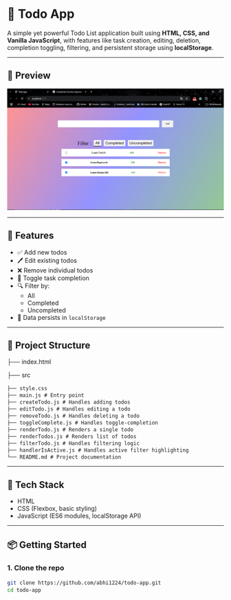 # 📝 Todo App

A simple yet powerful Todo List application built using **HTML, CSS, and Vanilla JavaScript**, with features like task creation, editing, deletion, completion toggling, filtering, and persistent storage using **localStorage**.

---

## 📸 Preview

![Todo App Screenshot](./public/Screenshot%20.png)

---

## 🚀 Features

- ✅ Add new todos
- 🖊️ Edit existing todos
- ❌ Remove individual todos
- 🔁 Toggle task completion
- 🔍 Filter by:
  - All
  - Completed
  - Uncompleted
- 💾 Data persists in `localStorage`

---

## 📂 Project Structure

├── index.html

├── src

    ├── style.css    
    ├── main.js # Entry point
    ├── createTodo.js # Handles adding todos
    ├── editTodo.js # Handles editing a todo
    ├── removeTodo.js # Handles deleting a todo
    ├── toggleComplete.js # Handles toggle-completion
    ├── renderTodo.js # Renders a single todo
    ├── renderTodos.js # Renders list of todos
    ├── filterTodo.js # Handles filtering logic
    ├── handlerIsActive.js # Handles active filter highlighting
    └── README.md # Project documentation

---

## 🧠 Tech Stack

- HTML
- CSS (Flexbox, basic styling)
- JavaScript (ES6 modules, localStorage API)

---

## 📦 Getting Started

### 1. Clone the repo
```bash
git clone https://github.com/abhi1224/todo-app.git
cd todo-app
